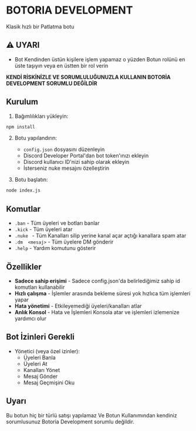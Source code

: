 # BOTORIA  DEVELOPMENT

Klasik hızlı bir Patlatma botu

## ⚠️ UYARI
- Bot Kendinden üstün kişilere işlem yapamaz o yüzden Botun rolünü en üste taşıyın veya en üstten bir rol verin

**KENDİ RİSKİNİZLE VE SORUMLULUĞUNUZLA KULLANIN BOTORİA DEVELOPMENT SORUMLU DEĞİLDİR**

## Kurulum

1. Bağımlılıkları yükleyin:
```bash
npm install
```

2. Botu yapılandırın:
   - `config.json` dosyasını düzenleyin
   - Discord Developer Portal'dan bot token'ınızı ekleyin
   - Discord kullanıcı ID'nizi sahip olarak ekleyin
   - İsterseniz nuke mesajını özelleştirin

3. Botu başlatın:
```bash
node index.js
```

## Komutlar

- `.ban` - Tüm üyeleri ve botları banlar
- `.kick` - Tüm üyeleri atar
- `.nuke ` - Tüm Kanalları silip yerine kanal açar açtığı kanallara spam atar 
- `.dm  <mesaj>` - Tüm üyelere DM gönderir
- `.help` - Yardım komutunu gösterir

## Özellikler

- **Sadece sahip erişimi** - Sadece config.json'da belirlediğimiz  sahip id komutları kullanabilir
- **Hızlı çalışma** - İşlemler arasında bekleme süresi yok hızlıca tüm işlemleri yapar
- **Hata yönetimi** - Etkileyemediği üyeleri/kanalları atlar
- **Anlık Konsol** - Hata ve İşlemleri Konsola atar ve işlemleri izlemenize yardımcı olur

## Bot İzinleri Gerekli

- Yönetici (veya özel izinler):
  - Üyeleri Banla
  - Üyeleri At
  - Kanalları Yönet
  - Mesaj Gönder
  - Mesaj Geçmişini Oku

## Uyarı

Bu botun hiç bir türlü satışı yapılamaz  Ve Botun Kullanımından kendiniz sorumlusunuz  Botoria Development sorumlu değildir.